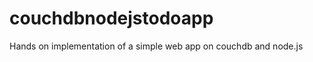couchdbnodejstodoapp
====================

Hands on implementation of a simple web app on couchdb and node.js